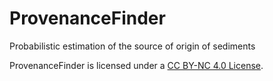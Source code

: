 # ProvenanceFinder
Probabilistic estimation of the source of origin of sediments

ProvenanceFinder is licensed under a [CC BY-NC 4.0 License](https://creativecommons.org/licenses/by-nc/4.0/legalcode).
